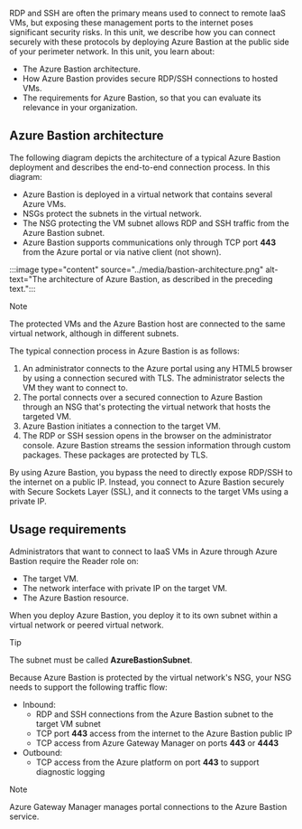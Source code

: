 RDP and SSH are often the primary means used to connect to remote IaaS VMs, but exposing these management ports to the internet poses significant security risks. In this unit, we describe how you can connect securely with these protocols by deploying Azure Bastion at the public side of your perimeter network. In this unit, you learn about:

- The Azure Bastion architecture.
- How Azure Bastion provides secure RDP/SSH connections to hosted VMs.
- The requirements for Azure Bastion, so that you can evaluate its relevance in your organization.

## Azure Bastion architecture

The following diagram depicts the architecture of a typical Azure Bastion deployment and describes the end-to-end connection process. In this diagram:

- Azure Bastion is deployed in a virtual network that contains several Azure VMs.
- NSGs protect the subnets in the virtual network.
- The NSG protecting the VM subnet allows RDP and SSH traffic from the Azure Bastion subnet.
- Azure Bastion supports communications only through TCP port **443** from the Azure portal or via native client (not shown).

:::image type="content" source="../media/bastion-architecture.png" alt-text="The architecture of Azure Bastion, as described in the preceding text.":::

> [!NOTE]
> The protected VMs and the Azure  Bastion host are connected to the same virtual network, although in different subnets.

The typical connection process in Azure Bastion is as follows:

1. An administrator connects to the Azure portal using any HTML5 browser by using a connection secured with TLS. The administrator selects the VM they want to connect to.
2. The portal connects over a secured connection to Azure Bastion through an NSG that's protecting the virtual network that hosts the targeted VM.
3. Azure Bastion initiates a connection to the target VM.
4. The RDP or SSH session opens in the browser on the administrator console. Azure Bastion streams the session information through custom packages. These packages are protected by TLS.

By using Azure Bastion, you bypass the need to directly expose RDP/SSH to the internet on a public IP. Instead, you connect to Azure Bastion securely with Secure Sockets Layer (SSL), and it connects to the target VMs using a private IP.

## Usage requirements

Administrators that want to connect to IaaS VMs in Azure through Azure Bastion require the Reader role on:

- The target VM.
- The network interface with private IP on the target VM.
- The Azure Bastion resource.

When you deploy Azure Bastion, you deploy it to its own subnet within a virtual network or peered virtual network.

> [!TIP]
> The subnet must be called **AzureBastionSubnet**.

Because Azure Bastion is protected by the virtual network's NSG, your NSG needs to support the following traffic flow:

- Inbound:
  - RDP and SSH connections from the Azure Bastion subnet to the target VM subnet
  - TCP port **443** access from the internet to the Azure Bastion public IP
  - TCP access from Azure Gateway Manager on ports **443** or **4443**
- Outbound:
  - TCP access from the Azure platform on port **443** to support diagnostic logging

> [!NOTE]
> Azure Gateway Manager manages portal connections to the Azure Bastion service.

